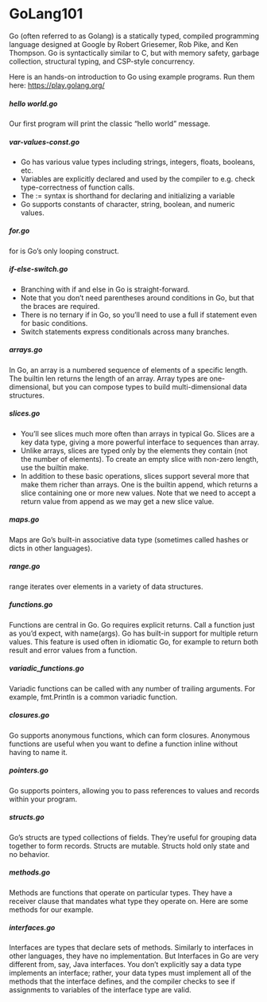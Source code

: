 # GoLang101


Go (often referred to as Golang) is a statically typed, compiled programming language designed at Google by Robert Griesemer, Rob Pike, and Ken Thompson. Go is syntactically similar to C, but with memory safety, garbage collection, structural typing, and CSP-style concurrency.

Here is an hands-on introduction to Go using example programs.
Run them here: https://play.golang.org/

##### hello world.go

Our first program will print the classic “hello world” message.

##### var-values-const.go

  - Go has various value types including strings, integers, floats, booleans, etc. 
  - Variables are explicitly declared and used by the compiler to e.g. check type-correctness of function calls.
  - The := syntax is shorthand for declaring and initializing a variable
  - Go supports constants of character, string, boolean, and numeric values.
##### for.go

for is Go’s only looping construct.

#####  if-else-switch.go

  - Branching with if and else in Go is straight-forward.
  - Note that you don’t need parentheses around conditions in Go, but that the braces are required.
  - There is no ternary if in Go, so you’ll need to use a full if statement even for basic conditions.
  - Switch statements express conditionals across many branches.

##### arrays.go

In Go, an array is a numbered sequence of elements of a specific length. The builtin len returns the length of an array.
Array types are one-dimensional, but you can compose types to build multi-dimensional data structures.

##### slices.go

  - You’ll see slices much more often than arrays in typical Go. Slices are a key data type, giving a more powerful interface to sequences than array.
  - Unlike arrays, slices are typed only by the elements they contain (not the number of elements). To create an empty slice with non-zero length, use the builtin make.
  - In addition to these basic operations, slices support several more that make them richer than arrays. One is the builtin append, which returns a slice containing one or more new values. Note that we need to accept a return value from append as we may get a new slice value.

##### maps.go

Maps are Go’s built-in associative data type (sometimes called hashes or dicts in other languages).

##### range.go

range iterates over elements in a variety of data structures.

##### functions.go

Functions are central in Go. Go requires explicit returns. Call a function just as you’d expect, with name(args).
Go has built-in support for multiple return values. This feature is used often in idiomatic Go, for example to return both result and error values from a function.

##### variadic_functions.go

Variadic functions can be called with any number of trailing arguments. For example, fmt.Println is a common variadic function.

##### closures.go

Go supports anonymous functions, which can form closures. Anonymous functions are useful when you want to define a function inline without having to name it.

##### pointers.go

Go supports pointers, allowing you to pass references to values and records within your program.

##### structs.go

Go’s structs are typed collections of fields. They’re useful for grouping data together to form records. Structs are mutable. Structs hold only state and no behavior.

##### methods.go

Methods are functions that operate on particular types. They have a receiver clause that mandates what type they operate on. Here are some methods for our example.

##### interfaces.go

Interfaces are types that declare sets of methods. Similarly to interfaces in other languages, they have no implementation. 
But Interfaces in Go are very different from, say, Java interfaces. You don’t explicitly say a data type implements an interface; rather, your data types must implement all of the methods that the interface defines, and the compiler checks to see if assignments to variables of the interface type are valid.

